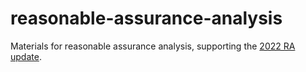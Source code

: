 # reasonable-assurance-analysis

Materials for reasonable assurance analysis, supporting the [2022 RA update](https://drive.google.com/file/d/1IIloBN5RoZPB6vgWzEjmMQyFjFL3fq0Y/view?usp=sharing).